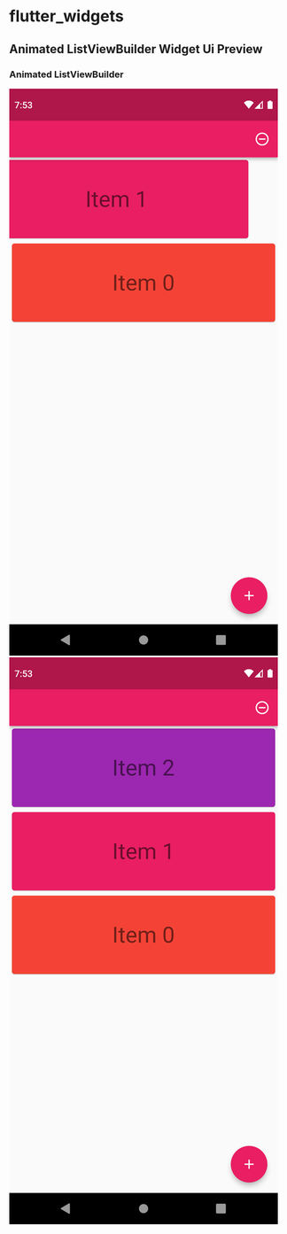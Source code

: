 # flutter_widgets

## Animated ListViewBuilder Widget Ui Preview




### Animated ListViewBuilder
![Animated ListViewBuilder](preview_images/Screenshot_1682605384.png)
![Animated ListViewBuilder](preview_images/Screenshot_1682605392.png)






















<!-- <table>


<tr>                    

   <th>Spacer flex value:1</th> 

   <th>Spacer flex value:2</th>

   <th>Spacer flex value:3</th>

</tr>


<tr>

<td>

<img src="https://user-images.githubusercontent.com/103892160/231058607-a6536530-fc8b-400d-8748-3d0aeff77ad0.png" alt="Spacer flex value 1 Example" width="270"/>

</td>
  
  
  
<td>

 <img src="https://user-images.githubusercontent.com/103892160/231058742-782c8ab7-535e-475b-ac4c-8b8d07ff688e.png" alt="Spacer flex value 2 Example" width="270"/>

</td>


<td>

 <img src="https://user-images.githubusercontent.com/103892160/231058820-a80d8dab-3493-40bd-b6ef-c9c4af890278.png" alt="Spacer flex value 3 Example" width="270"/>

</td>
  
</tr>

</table> -->









